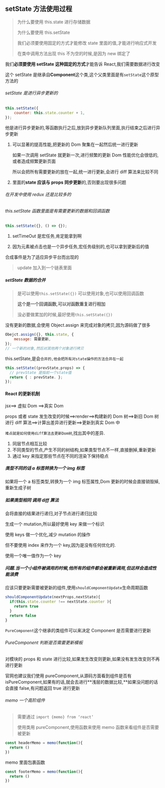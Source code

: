 ## setState 方法使用过程

> 为什么要使用 this.state 进行存储数据
>
> 为什么要使用 this.setState
>
> 我们必须要使用固定的方式才能修改 state 里面的值,才能进行响应式开发
>
> 在类中调用方法出现 this 不为空的时候,是因为 new 绑定了

我们**必须要使用 setState 这种固定的方式**才能告诉 React,我们需要数据进行改变

这个 setState 是继承自**Component**这个类,这个父类里面是有`setState`这个原型方法的

###### setState 是进行异步更新的

```js
this.setState({
	counter: this.state.counter + 1,
});
```

他是进行异步更新的,等函数执行之后,放到异步更新队列里面,执行结束之后进行异步更新

1. 可以显著的提高性能,把更新的 Dom 聚集在一起然后统一进行更新

   如果一次调用 setState 就更新一次,进行频繁的更新 Dom 性能优化会很低的,或者造成频繁更新页面

   所以会把所有需要更新的放在一起,统一进行更新,会进行 diff 算法来比较不同

2. 里面的**state 应该与 props 同步更新**的,否则要出现很多问题

###### 在开发中使用 redux 还是比较多的

###### this.setState 函数里面是有需要更新的数据和回调函数

```js
this.setState({}, () => {});
```

1. setTimeOut 是宏任务,肯定能拿到啊

2. 因为元素被点击也是一个异步任务,宏任务级别的,也可以拿到更新后的值

合成事件是为了适应异步平台而出现的

> update 加入到一个链表里面

##### setState 数据的合并

> 是可以使用`this.setState({})` 可以使用对象,也可以使用回调函数
>
> **这个是一个回调函数,可以对函数重复进行相加**
>
> 没必要做累加的时候,最好使用`this.setState({})`

没有更新的数据,会使用 Object.assign 来完成对象的拷贝,因为源码做了很多

```js
Obejct.assign({}, this.state, {
	message: 需要更新,
});
// 一个新的对象,然后对其他两个对象进行拷贝
```

this.setState,是会`合并的,他会把所有对state操作的方法合并在一起`

```js
this.setState((prevState,props) => {
  // prevState 是指前一个state值
  return { : prevState. };
});
```

#### React 的更新机制

jsx==> 虚拟 Dom ==>真实 Dom

props 或者 state 发生改变的时候==>render==>构建新的 Dom 树==>新旧 Dom 树进行 diff 算法==>计算出差异进行更新==>更新到真实 Dom 中

`难点就是如何使用diff算法去更新Dom树`,找出其中的差异.

1. 同层节点相互比较
2. 不同类型的节点,产生不同的树结构,如果类型节点不一样,直接删掉,重新更新
3. 通过 key 来指定那些节点在不同的渲染下保持稳点

##### 类型不同的话 a 标签转换为一个 img 标签

如果将一个 a 标签类型,转换为一个 img 标签属性,Dom 更新的时候会直接销毁掉,重新生成子树

##### 如果类型相同 调用 diff 算法

会将直接的结果进行递归,对子节点进行递归比较

生成一个 mutation,所以最好使用 key 来做一个标识

使用 keys 做一个优化,减少 mutation 的操作

但不要使用 index 来作为一个 key,因为是没有任何优化的.

使用一个唯一值作为一个 key

##### 问题.当一个小组件被调用的时候,他所有的组件都会被重新调用,但这样会造成性能浪费

应该只要更新需要被更新的组件,使用`shouldComponentUpdate`生命周期函数

```js
shouldComponentUpdate(nextProps,nextState){
  if(this.state.counter !== nextState.counter ){
    return true
  }
  return false
}
```

`PureComponent`这个继承的类组件可以来决定 Component 是否需要进行更新

###### PureComponent 判断是否需要更新模板

对模块的 props 和 state 进行比较,如果发生改变则更新,如果没有发生改变则不再进行更新

官网也建议我们使用 pureComponent,从源码方面看到组件是否有 isPureComponent,如果有的话,就会去进行**浅层的数据比较,**如果没问题的话会直接 false,有问题返回 true 进行更新

###### memo 一个高阶组件

> 需要通过 `import {memo} from ‘react’`
>
> 使用类用 pureComponent,使用函数来使用 memo 函数来看组件是否需要被更新

```js
const headerMemo = memo(function(){
  return ()
})
```

memo 里面包裹函数

```js
const footerMemo = memo(function(){
  return ()
})
```
